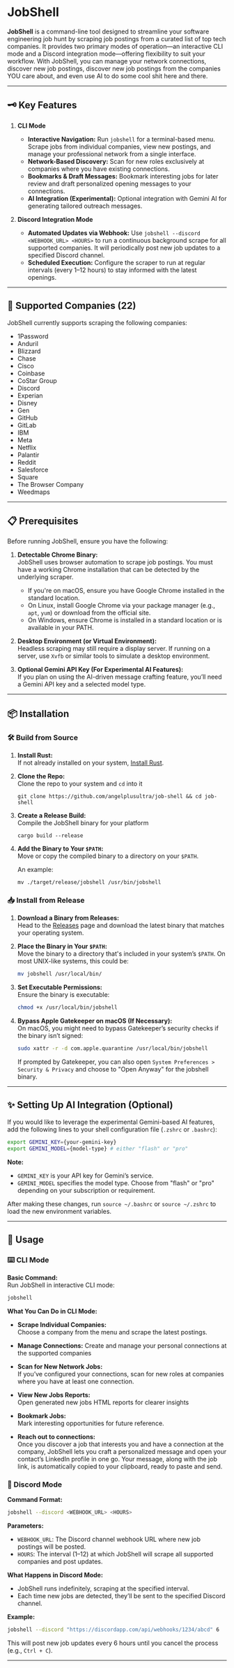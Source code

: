 # JobShell

**JobShell** is a command-line tool designed to streamline your software engineering job hunt by scraping job postings from a curated list of top tech companies. It provides two primary modes of operation—an interactive CLI mode and a Discord integration mode—offering flexibility to suit your workflow. With JobShell, you can manage your network connections, discover new job postings, discover new job postings from the companies YOU care about, and even use AI to do some cool shit here and there.

---

## 🗝️ Key Features 

1. **CLI Mode**  
   - **Interactive Navigation:** Run `jobshell` for a terminal-based menu. Scrape jobs from individual companies, view new postings, and manage your professional network from a single interface.
   - **Network-Based Discovery:** Scan for new roles exclusively at companies where you have existing connections.
   - **Bookmarks & Draft Messages:** Bookmark interesting jobs for later review and draft personalized opening messages to your connections.
   - **AI Integration (Experimental):** Optional integration with Gemini AI for generating tailored outreach messages.

2. **Discord Integration Mode**  
   - **Automated Updates via Webhook:** Use `jobshell --discord <WEBHOOK_URL> <HOURS>` to run a continuous background scrape for all supported companies. It will periodically post new job updates to a specified Discord channel.
   - **Scheduled Execution:** Configure the scraper to run at regular intervals (every 1–12 hours) to stay informed with the latest openings.

---

## 🏢 Supported Companies (22)

JobShell currently supports scraping the following companies:

- 1Password
- Anduril
- Blizzard
- Chase
- Cisco
- Coinbase
- CoStar Group
- Discord
- Experian
- Disney
- Gen
- GitHub
- GitLab
- IBM
- Meta
- Netflix
- Palantir
- Reddit
- Salesforce
- Square
- The Browser Company
- Weedmaps

---

## 📋 Prerequisites

Before running JobShell, ensure you have the following:

1. **Detectable Chrome Binary:**  
   JobShell uses browser automation to scrape job postings. You must have a working Chrome installation that can be detected by the underlying scraper.  
   - If you're on macOS, ensure you have Google Chrome installed in the standard location.  
   - On Linux, install Google Chrome via your package manager (e.g., `apt`, `yum`) or download from the official site.  
   - On Windows, ensure Chrome is installed in a standard location or is available in your PATH.

2. **Desktop Environment (or Virtual Environment):**  
   Headless scraping may still require a display server. If running on a server, use `Xvfb` or similar tools to simulate a desktop environment.

3. **Optional Gemini API Key (For Experimental AI Features):**  
   If you plan on using the AI-driven message crafting feature, you’ll need a Gemini API key and a selected model type.

---
## 📦 Installation
### 🛠️ Build from Source

1. **Install Rust:**  
   If not already installed on your system, [Install Rust](https://www.rust-lang.org/tools/install).

2. **Clone the Repo:**  
   Clone the repo to your system and `cd` into it

    ```
   git clone https://github.com/angelplusultra/job-shell && cd job-shell
   ```

3. **Create a Release Build:**  
   Compile the JobShell binary for your platform
   ```
   cargo build --release
   ```

4. **Add the Binary to Your `$PATH`:**  
   Move or copy the compiled binary to a directory on your `$PATH`.
   
   An example: 
   ```
   mv ./target/release/jobshell /usr/bin/jobshell 
   ```
### 📥 Install from Release
1. **Download a Binary from Releases:**  
   Head to the [Releases](https://github.com/angelplusultra/job-shell/releases) page and download the latest binary that matches your operating system.

2. **Place the Binary in Your `$PATH`:**  
   Move the binary to a directory that's included in your system’s `$PATH`. On most UNIX-like systems, this could be:  
   ```bash
   mv jobshell /usr/local/bin/
   ```

3. **Set Executable Permissions:**  
   Ensure the binary is executable:  
   ```bash
   chmod +x /usr/local/bin/jobshell
   ```

4. **Bypass Apple Gatekeeper on macOS (If Necessary):**  
   On macOS, you might need to bypass Gatekeeper’s security checks if the binary isn’t signed:  
   ```bash
   sudo xattr -r -d com.apple.quarantine /usr/local/bin/jobshell
   ```
   If prompted by Gatekeeper, you can also open `System Preferences > Security & Privacy` and choose to "Open Anyway" for the jobshell binary.

---

## ✨ Setting Up AI Integration (Optional)

If you would like to leverage the experimental Gemini-based AI features, add the following lines to your shell configuration file (`.zshrc` or `.bashrc`):

```bash
export GEMINI_KEY={your-gemini-key}
export GEMINI_MODEL={model-type} # either "flash" or "pro"
```

**Note:**  
- `GEMINI_KEY` is your API key for Gemini’s service.
- `GEMINI_MODEL` specifies the model type. Choose from "flash" or "pro" depending on your subscription or requirement.

After making these changes, run `source ~/.bashrc` or `source ~/.zshrc` to load the new environment variables.

---

## 🚀 Usage

### ⌨️ CLI Mode

**Basic Command:**  
Run JobShell in interactive CLI mode:
```bash
jobshell
```

**What You Can Do in CLI Mode:**
- **Scrape Individual Companies:**  
  Choose a company from the menu and scrape the latest postings.
  
- **Manage Connections:**
  Create and manage your personal connections at the supported companies

- **Scan for New Network Jobs:**  
  If you’ve configured your connections, scan for new roles at companies where you have at least one connection.

- **View New Jobs Reports:**  
  Open generated new jobs HTML reports for clearer insights
  
- **Bookmark Jobs:**  
  Mark interesting opportunities for future reference.

- **Reach out to connections:**  
Once you discover a job that interests you and have a connection at the company, JobShell lets you craft a personalized message and open your contact’s LinkedIn profile in one go. Your message, along with the job link, is automatically copied to your clipboard, ready to paste and send.
  

<!-- **Example Workflow:** -->
<!-- 1. Run `./jobshell`. -->
<!-- 2. From the main menu, select **"Selet a Company"**. -->
<!-- 3. Pick a company, select **Manage. -->
<!-- 4. Bookmark a listing or generate an outreach message for a connection at that company. -->
<!-- 5. Exit when done. -->

### 🤖 Discord Mode

**Command Format:**  
```bash
jobshell --discord <WEBHOOK_URL> <HOURS>
```

**Parameters:**
- `WEBHOOK_URL`: The Discord channel webhook URL where new job postings will be posted.
- `HOURS`: The interval (1–12) at which JobShell will scrape all supported companies and post updates.

**What Happens in Discord Mode:**
- JobShell runs indefinitely, scraping at the specified interval.
- Each time new jobs are detected, they’ll be sent to the specified Discord channel.

**Example:**
```bash
jobshell --discord "https://discordapp.com/api/webhooks/1234/abcd" 6
```
This will post new job updates every 6 hours until you cancel the process (e.g., `Ctrl + C`).

---
<!---->
<!-- --- -->
<!---->
<!-- ## Cron Integration -->
<!---->
<!-- When running in Discord mode, JobShell schedules its scraping tasks internally. If you prefer to handle scheduling yourself (for example, using `cron` on Linux), you can set up a cron job that launches JobShell at your desired interval: -->
<!---->
<!-- ```cron -->
<!-- 0 */6 * * * /path/to/jobshell --discord https://discordapp.com/api/webhooks/1234/abcd 6 >> /var/log/jobshell.log 2>&1 -->
<!-- ``` -->
<!---->
<!-- **Note:** Using JobShell’s built-in scheduling for Discord mode makes external cron configuration optional. -->
<!---->
<!-- --- -->
<!---->
<!-- ## Troubleshooting & Tips -->
<!---->
<!-- - **Chrome Not Detected:**   -->
<!--   Ensure Chrome is installed and accessible in your PATH. On Linux, you may need `xvfb-run` if running on a headless server: -->
<!--   ```bash -->
<!--   xvfb-run ./jobshell -->
<!--   ``` -->
<!---->
<!-- - **AI Features Not Working:**   -->
<!--   Check that you’ve set `GEMINI_KEY` and `GEMINI_MODEL` correctly, and that these environment variables are sourced in your current shell session. -->
<!---->
<!-- - **Discord Webhook Issues:**   -->
<!--   Verify that the webhook URL is correct and that the Discord channel allows incoming messages from webhooks. -->
<!---->
<!-- --- -->
<!---->
<!-- ## Contributing -->
<!---->
<!-- Contributions to JobShell are welcome! Please open an issue or submit a pull request to discuss new features, improvements, or bug fixes. -->
<!---->
<!-- **Guidelines:** -->
<!-- - Follow coding standards and linting rules where applicable. -->
<!-- - Write clear commit messages and pull request descriptions. -->
<!-- - Include test cases or examples to demonstrate new functionality. -->
<!---->
<!-- --- -->
<!---->
<!-- ## License -->
<!---->
<!-- JobShell is released under the [MIT License](LICENSE). Feel free to use and modify it to fit your job-hunting workflow. -->
<!---->
<!-- --- -->
<!---->
<!-- **Happy Hunting!** Use JobShell to stay on top of new job opportunities and streamline your software engineering job search. -->
